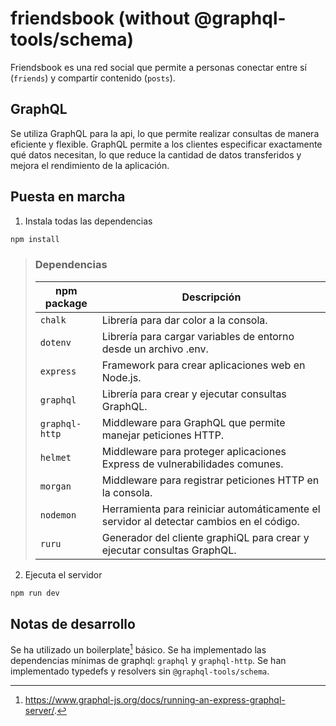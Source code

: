 # friendsbook (without @graphql-tools/schema)

Friendsbook es una red social que permite a personas conectar entre sí (`friends`) y compartir contenido (`posts`).

## GraphQL

Se utiliza GraphQL para la api, lo que permite realizar consultas de manera eficiente y flexible. GraphQL permite a los clientes especificar exactamente qué datos necesitan, lo que reduce la cantidad de datos transferidos y mejora el rendimiento de la aplicación.

## Puesta en marcha

1. Instala todas las dependencias

```bash
npm install
```

> ### Dependencias
>
> | npm package    | Descripción                                                                              |
> | -------------- | ---------------------------------------------------------------------------------------- |
> | `chalk`        | Librería para dar color a la consola.                                                    |
> | `dotenv`       | Librería para cargar variables de entorno desde un archivo .env.                         |
> | `express`      | Framework para crear aplicaciones web en Node.js.                                        |
> | `graphql`      | Librería para crear y ejecutar consultas GraphQL.                                        |
> | `graphql-http` | Middleware para GraphQL que permite manejar peticiones HTTP.                             |
> | `helmet`       | Middleware para proteger aplicaciones Express de vulnerabilidades comunes.               |
> | `morgan`       | Middleware para registrar peticiones HTTP en la consola.                                 |
> | `nodemon`      | Herramienta para reiniciar automáticamente el servidor al detectar cambios en el código. |
> | `ruru`         | Generador del cliente graphiQL para crear y ejecutar consultas GraphQL.                  |

2. Ejecuta el servidor

```bash
npm run dev
```

## Notas de desarrollo

Se ha utilizado un boilerplate[^1] básico.
Se ha implementado las dependencias mínimas de graphql: `graphql` y `graphql-http`.
Se han implementado typedefs y resolvers sin `@graphql-tools/schema`.

[^1]: https://www.graphql-js.org/docs/running-an-express-graphql-server/.
